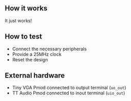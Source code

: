 <!---

This file is used to generate your project datasheet. Please fill in the information below and delete any unused
sections.

You can also include images in this folder and reference them in the markdown. Each image must be less than
512 kb in size, and the combined size of all images must be less than 1 MB.
-->

## How it works

It just works!

## How to test

- Connect the necessary peripherals
- Provide a 25MHz clock
- Reset the design

## External hardware

- Tiny VGA Pmod connected to output terminal (`uo_out`)
- TT Audio Pmod connected to inout terminal (`uio_out`)
